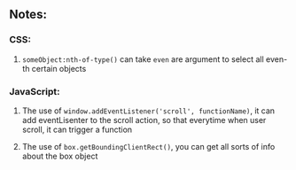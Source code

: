 ## Notes:


### CSS:
1. `someObject:nth-of-type()` can take `even` are argument to select all even-th certain objects



### JavaScript:
1. The use of `window.addEventListener('scroll', functionName)`, it can add eventLisenter to the scroll action, so that everytime when user scroll, it can trigger a function

2. The use of `box.getBoundingClientRect()`, you can get all sorts of info about the box object
